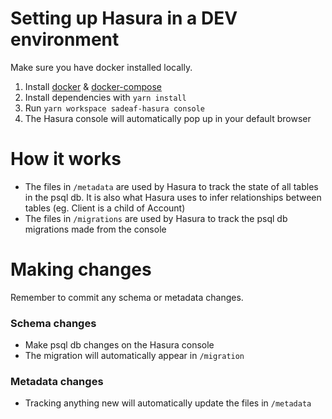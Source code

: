 # Setting up Hasura in a DEV environment
Make sure you have docker installed locally.

1. Install [docker](https://docs.docker.com/get-docker/) & [docker-compose](https://docs.docker.com/compose/)
2. Install dependencies with `yarn install`
3. Run `yarn workspace sadeaf-hasura console`
4. The Hasura console will automatically pop up in your default browser

# How it works
- The files in `/metadata` are used by Hasura to track the state of all tables in the psql db. It is also what 
Hasura uses to infer relationships between tables (eg. Client is a child of Account)
- The files in `/migrations` are used by Hasura to track the psql db migrations made from the console

# Making changes
Remember to commit any schema or metadata changes.

### Schema changes
- Make psql db changes on the Hasura console
- The migration will automatically appear in `/migration`

### Metadata changes
- Tracking anything new will automatically update the files in `/metadata`
